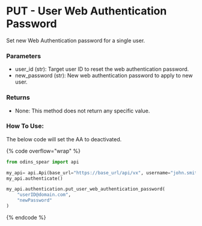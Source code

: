 # PUT - User Web Authentication Password

Set new Web Authentication password for a single user.

### Parameters&#x20;

* user\_id (str): Target user ID to reset the web authentication password.&#x20;
* new\_password (str): New web authentication password to apply to new user.

### Returns

* None: This method does not return any specific value.

### How To Use:

The below code will set the AA to deactivated.

{% code overflow="wrap" %}
```python
from odins_spear import api

my_api= api.Api(base_url="https://base_url/api/vx", username="john.smith", password="ODIN_INSTANCE_1")
my_api.authenticate()

my_api.authentication.put_user_web_authentication_password(
    "userID@domain.com",
    "newPassword"
)
```
{% endcode %}

